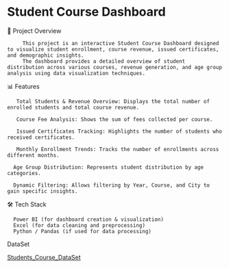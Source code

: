 # Student Course Dashboard

📌 Project Overview

         This project is an interactive Student Course Dashboard designed to visualize student enrollment, course revenue, issued certificates, and demographic insights.
         The dashboard provides a detailed overview of student distribution across various courses, revenue generation, and age group analysis using data visualization techniques.

📊 Features

       Total Students & Revenue Overview: Displays the total number of enrolled students and total course revenue.

       Course Fee Analysis: Shows the sum of fees collected per course.

       Issued Certificates Tracking: Highlights the number of students who received certificates.

       Monthly Enrollment Trends: Tracks the number of enrollments across different months.

      Age Group Distribution: Represents student distribution by age categories.

      Dynamic Filtering: Allows filtering by Year, Course, and City to gain specific insights.

🛠 Tech Stack

      Power BI (for dashboard creation & visualization)
      Excel (for data cleaning and preprocessing)
      Python / Pandas (if used for data processing)
DataSet

[Students_Course_DataSet](https://github.com/MidhunPY/Students-Course-Analysis-using-pandas-Excel-PowerrBi/tree/main/Student%20Course%20Details)

